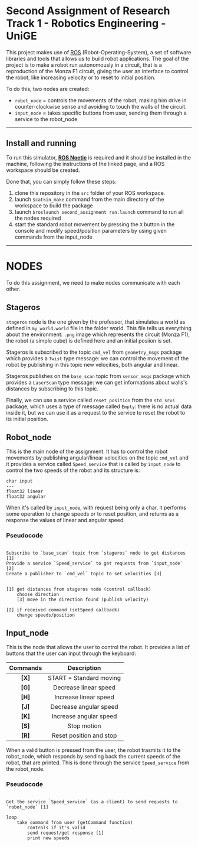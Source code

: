 # Second Assignment of Research Track 1 - Robotics Engineering - UniGE

This project makes use of [ROS](http://wiki.ros.org) (Robot-Operating-System), a set of software libraries and tools that allows us to build robot applications.
The goal of the project is to make a robot run autonomously in a circuit, that is a reproduction of the Monza F1 circuit, giving the user an interface to control the robot, like increasing velocity or to reset to initial position.

To do this, two nodes are created:
* `robot_node` = controls the movements of the robot, making him drive in counter-clockwise sense and avoiding to touch the walls of the circuit.
* `input_node` = takes specific buttons from user, sending them through a service to the robot_node

-----------------------

## Install and running

To run this simulator, [__ROS Noetic__](http://wiki.ros.org/noetic/Installation) is required and it should be installed in the machine, following the instructions of the linked page, and a ROS workspace should be created.

Done that, you can simply follow these steps:
1. clone this repository in the `src` folder of your ROS workspace.
2. launch `$catkin_make` command from the main directory of the workspace to build the package
3. launch `$roslaunch second_assignment run.launch` command to run all the nodes required
4. start the standard robot movement by pressing the `X` button in the console and modify speed/position parameters by using given commands from the input_node

-----------------------

# NODES

To do this assignment, we need to make nodes communicate with each other.

## Stageros

`stageros` node is the one given by the professor, that simulates a world as defined in 
`my_world.world` file in the folder world. This file tells us everything about the environment: `.png` image which represents the circuit (Monza F1), the robot (a simple cube) is defined here and an initial posiion is set.

Stageros is subscribed to the topic `cmd_vel` from `geometry_msgs` package which provides a `Twist` type message: we can control the movement of the robot by publishing in this topic new velocities, both angular and linear.

Stageros publishes on the `base_scan` topic from `sensor_msgs` package which provides a `LaserScan` type message: we can get informations about walls's distances by subscribing to this topic. 

Finally, we can use a service called `reset_position` from the `std_srvs` package, which uses a type of message called `Empty`: there is no actual data inside it, but we can use it as a request to the service to reset the robot to its initial position.

## Robot_node

This is the main node of the assignment. It has to control the robot movements by publishing angular/linear velocities on the topic `cmd_vel` and it provides a service called `Speed_service` that is called by `input_node` to control the two speeds of the robot and its structure is:

```
char input
---
float32 linear
float32 angular
```

When it's called by `input_node`, with request being only a char, it performs some operation to change speeds or to reset position, and returns as a response the values of linear and angular speed.

### Pseudocode

```

Subscribe to `base_scan` topic from `stageros` node to get distances [1]
Provide a service `Speed_service` to get requests from `input_node` [2]
Create a publisher to `cmd_vel` topic to set velocities [3]


[1] get distances from stageros node (control callback)
    choose direction
    [3] move in the direction found (publish velocity)

[2] if received command (setSpeed callback)
    change speeds/position 

```


## Input_node

This is the node that allows the user to control the robot. It provides a list of buttons that the user can input through the keyboard:

| Commands | Description|
|:--------:|:----------:|
|__[X]__   |START = Standard moving|
|__[G]__   |Decrease linear speed|
|__[H]__   |Increase linear speed|
|__[J]__   |Decrease angular speed|
|__[K]__   |Increase angular speed|
|__[S]__   |Stop motion|
|__[R]__   |Reset position and stop|

When a valid button is pressed from the user, the robot trasmits it to the robot_node, which responds by sending back the current speeds of the robot, that are printed. This is done through the service `Speed_service` from the robot_node.

### Pseudocode

```

Get the service `Speed_service` (as a client) to send requests to `robot_node` [1]

loop
    take command from user (getCommand function)
        controls if it's valid
        send request/get response [1]
        print new speeds

```
